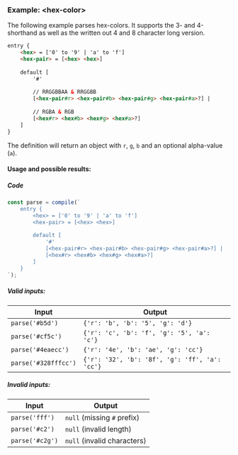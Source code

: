 ### Example: \<hex-color\>
The following example parses hex-colors.
It supports the 3- and 4-shorthand as well as the written out 4 and 8 character long version.

```html
entry {
    <hex> = ['0' to '9' | 'a' to 'f']
    <hex-pair> = [<hex> <hex>]
    
    default [
        '#'
        
        // RRGGBBAA & RRGGBB
        [<hex-pair#r> <hex-pair#b> <hex-pair#g> <hex-pair#a>?] |
        
        // RGBA & RGB
        [<hex#r> <hex#b> <hex#g> <hex#a>?]
    ]
}
```

The definition will return an object with `r`, `g`, `b` and an optional alpha-value (`a`).

#### Usage and possible results:

##### Code
```js
const parse = compile(`
    entry {
        <hex> = ['0' to '9' | 'a' to 'f']
        <hex-pair> = [<hex> <hex>]
        
        default [
            '#'
            [<hex-pair#r> <hex-pair#b> <hex-pair#g> <hex-pair#a>?] |
            [<hex#r> <hex#b> <hex#g> <hex#a>?]
        ]
    }
`);
```

##### Valid inputs:
| Input | Output |
| ----- | ------ |
| `parse('#b5d')` | `{'r': 'b', 'b': '5', 'g': 'd'}` |
| `parse('#cf5c')` | `{'r': 'c', 'b': 'f', 'g': '5', 'a': 'c'}` |
| `parse('#4eaecc')` | `{'r': '4e', 'b': 'ae', 'g': 'cc'}` |
| `parse('#328fffcc')` | `{'r': '32', 'b': '8f', 'g': 'ff', 'a': 'cc'}` |

##### Invalid inputs:
| Input | Output |
| ----- | ------ |
| `parse('fff')` | `null` (missing `#` prefix) |
| `parse('#c2')` | `null` (invalid length) |
| `parse('#c2g')` | `null` (invalid characters) |
